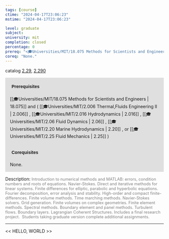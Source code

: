 ```yaml
---
tags: [course]
ctime: "2024-04-17T23:06:23"
mstime: "2024-04-17T23:06:23"

level: graduate
subject: 
university: mit
completion: closed
percentage: 0
prereq: "<🎓Universities/MIT/18.075 Methods for Scientists and Engineers> and ( <🎓Universities/MIT/2.006 Thermal,Fluids Engineering II> , <🎓Universities/MIT/2.016 Hydrodynamics> , <🎓Universities/MIT/2.06 Fluid Dynamics> , <🎓Universities/MIT/2.20 Marine Hydrodynamics> , or <🎓Universities/MIT/2.25 Fluid Mechanics> )"
coreq: "None."
---
```


catalog [2.29](http://student.mit.edu/catalog/m2b.html#2.29), [2.290](http://student.mit.edu/catalog/m2b.html#2.290)

<span style="display: block; padding: 15px; background-color: rgb(100, 100, 100, 0.2);"><font id="m_prereq1878_0" style="display: block; font-family: Arial, sans-serif; font-weight: bold; padding: 5px">Prerequisites</font><br><span id="prereq1878_0">[[🎓Universities/MIT/18.075 Methods for Scientists and Engineers | 18.075]] and ( [[🎓Universities/MIT/2.006 Thermal,Fluids Engineering II | 2.006]] , [[🎓Universities/MIT/2.016 Hydrodynamics | 2.016]] , [[🎓Universities/MIT/2.06 Fluid Dynamics | 2.06]] , [[🎓Universities/MIT/2.20 Marine Hydrodynamics | 2.20]] , or [[🎓Universities/MIT/2.25 Fluid Mechanics | 2.25]] )</span></span>
<span style="display: block; padding: 15px; background-color: rgb(100, 100, 100, 0.2);"><font id="m_coreq1878_0" style="display: block; font-family: Arial, sans-serif; font-weight: bold; padding: 5px">Corequisites</font><br><span id="coreq1878_0">None.</span></span>

<font style="">Description:</font>
<font style="color: grey; font-size: 0.8rem;">Introduction to numerical methods and MATLAB: errors, condition numbers and roots of equations. Navier-Stokes. Direct and iterative methods for linear systems. Finite differences for elliptic, parabolic and hyperbolic equations. Fourier decomposition, error analysis and stability. High-order and compact finite-differences. Finite volume methods. Time marching methods. Navier-Stokes solvers. Grid generation. Finite volumes on complex geometries. Finite element methods. Spectral methods. Boundary element and panel methods. Turbulent flows. Boundary layers. Lagrangian Coherent Structures. Includes a final research project.  Students taking graduate version complete additional assignments.</font>



---

<< HELLO, WORLD >>
